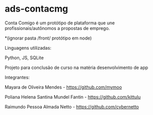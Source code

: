 # ads-contacmg
Conta Comigo é um protótipo de plataforma que une profissionais/autônomos a propostas de emprego.

*(ignorar pasta /front/ protótipo em node)

Linguagens utilizadas:

Python, JS, SQLite 

Projeto para conclusão de curso na matéria desenvolvimento de app

Integrantes:

Mayara de Oliveira Mendes - https://github.com/mymoo

Poliana Helena Santina Mundel Fantin - https://github.com/kittulu

Raimundo Pessoa Almada Netto - https://github.com/cybernetto

